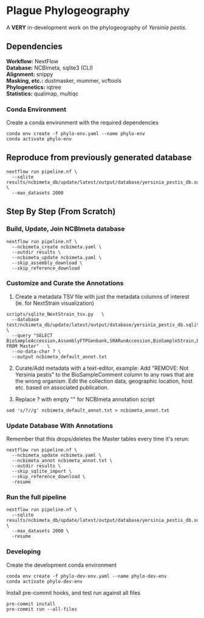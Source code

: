 # Plague Phylogeography
A **VERY** in-development work on the phylogeography of *Yersinia pestis*.

## Dependencies
**Workflow:** NextFlow  
**Database:** NCBImeta, sqlite3 (CLI)  
**Alignment:** snippy  
**Masking, etc.:** dustmasker, mummer, vcftools   
**Phylogenetics:** iqtree  
**Statistics:** qualimap, multiqc

### Conda Environment
Create a conda environment with the required dependencies  
```
conda env create -f phylo-env.yaml --name phylo-env
conda activate phylo-env
```

## Reproduce from previously generated database
```
nextflow run pipeline.nf \
  --sqlite results/ncbimeta_db/update/latest/output/database/yersinia_pestis_db.sqlite \
  --max_datasets 2000
```

## Step By Step (From Scratch)

### Build, Update, Join NCBImeta database

```
nextflow run pipeline.nf \
  --ncbimeta_create ncbimeta.yaml \
  --outdir results \
  --ncbimeta_update ncbimeta.yaml \
  --skip_assembly_download \
  --skip_reference_download
```

### Customize and Curate the Annotations
1. Create a metadata TSV file with just the metadata columns of interest (ie. for NextStrain visualization)
```
scripts/sqlite_NextStrain_tsv.py   \
  --database test/ncbimeta_db/update/latest/output/database/yersinia_pestis_db.sqlite   \
  --query "SELECT BioSampleAccession,AssemblyFTPGenbank,SRARunAccession,BioSampleStrain,BioSampleCollectionDate,BioSampleHost,BioSampleGeographicLocation,BioSampleBiovar,PubmedArticleTitle,PubmedAuthorsLastName,AssemblyContigCount,AssemblyTotalLength,NucleotideGenes,NucleotideGenesTotal,NucleotidePseudoGenes,NucleotidePseudoGenesTotal,NucleotiderRNAs,AssemblySubmissionDate,SRARunPublishDate,BioSampleComment FROM Master"   \
  --no-data-char ? \
  --output ncbimeta_default_annot.txt
```

2. Curate/Add metadata with a text-editor, example:
Add "REMOVE: Not Yersinia pestis" to the BioSampleComment column to any rows that are the wrong organism.
Edit the collection data, geographic location, host etc. based on associated publication.

3. Replace ? with empty "" for NCBImeta annotation script
```
sed 's/?//g' ncbimeta_default_annot.txt > ncbimeta_annot.txt
```

### Update Database With Annotations
Remember that this drops/deletes the Master tables every time it's rerun:
```
nextflow run pipeline.nf \
  --ncbimeta_update ncbimeta.yaml \
  --ncbimeta_annot ncbimeta_annot.txt \
  --outdir results \
  --skip_sqlite_import \
  --skip_reference_download \
  -resume
```

### Run the full pipeline
```
nextflow run pipeline.nf \
  --sqlite results/ncbimeta_db/update/latest/output/database/yersinia_pestis_db.sqlite \
  --max_datasets 2000 \
  -resume
```


### Developing
Create the development conda environment
```
conda env create -f phylo-dev-env.yaml --name phylo-dev-env
conda activate phylo-dev-env
```
Install pre-commit hooks, and test run against all files
```
pre-commit install
pre-commit run --all-files
```
